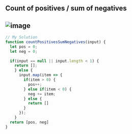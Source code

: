 ## Count of positives / sum of negatives
![image](https://user-images.githubusercontent.com/99033220/179134492-e643e241-f81f-49d8-b5c8-599ad62f8769.png)
---
```JavaScript
// My Solution
function countPositivesSumNegatives(input) {
  let pos = 0;  
  let neg = 0; 
  
  if(input == null || input.length < 1) {
    return [];
    } else {
      input.map(item => {
        if(item > 0) {
          pos++;
        } else if(item < 0) {
          neg += item;
        } else {
          return []
        }
      });
    }
  return [pos, neg]
}
```
